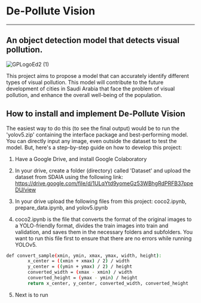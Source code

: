 # De-Pollute Vision 
---
## An object detection model that detects visual pollution.

![GPLogoEd2 (1)](https://github.com/manaralali29/demo/assets/98319880/5bdb79dc-3b9c-486f-86a4-9e94664c6adc)

This project aims to propose a model that can accurately identify different types of visual pollution. This model will contribute to the future development of cities in Saudi Arabia that face the problem of visual pollution, and enhance the overall well-being of the population.

## How to install and implement De-Pollute Vision

The easiest way to do this (to see the final output) would be to run the 'yolov5.zip' containing the interface package and best-performing model. You can directly input any image, even outside the dataset to test the model. But, here's a step-by-step guide on how to develop this project: 

1. Have a Google Drive, and install Google Colaboratory
   
2. In your drive, create a folder (directory) called 'Dataset' and upload the dataset from SDAIA using the following link: https://drive.google.com/file/d/1ULqYtd9yomeGz53WBhgRdPRFB37ppeDU/view 

3. In your drive upload the following files from this project: coco2.ipynb, prepare_data.ipynb, and yolov5.ipynb

4. coco2.ipynb is the file that converts the format of the original images to a YOLO-friendly format, divides the train images into train and validation, and saves them in the necessary folders and subfolders. You want to run this file first to ensure that there are no errors while running YOLOv5.
   
```sh
def convert_sample(xmin, ymin, xmax, ymax, width, height):
        x_center = ((xmin + xmax) / 2) / width
        y_center = ((ymin + ymax) / 2) / height
        converted_width = (xmax - xmin) / width
        converted_height = (ymax - ymin) / height
        return x_center, y_center, converted_width, converted_height
```

5. Next is to run 
